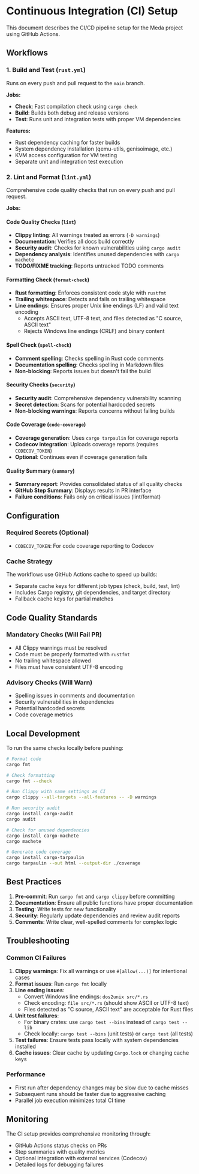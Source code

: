 # Continuous Integration (CI) Setup

This document describes the CI/CD pipeline setup for the Meda project using GitHub Actions.

## Workflows

### 1. Build and Test (`rust.yml`)

Runs on every push and pull request to the `main` branch.

**Jobs:**
- **Check**: Fast compilation check using `cargo check`
- **Build**: Builds both debug and release versions
- **Test**: Runs unit and integration tests with proper VM dependencies

**Features:**
- Rust dependency caching for faster builds
- System dependency installation (qemu-utils, genisoimage, etc.)
- KVM access configuration for VM testing
- Separate unit and integration test execution

### 2. Lint and Format (`lint.yml`)

Comprehensive code quality checks that run on every push and pull request.

**Jobs:**

#### Code Quality Checks (`lint`)
- **Clippy linting**: All warnings treated as errors (`-D warnings`)
- **Documentation**: Verifies all docs build correctly
- **Security audit**: Checks for known vulnerabilities using `cargo audit`
- **Dependency analysis**: Identifies unused dependencies with `cargo machete`
- **TODO/FIXME tracking**: Reports untracked TODO comments

#### Formatting Check (`format-check`)
- **Rust formatting**: Enforces consistent code style with `rustfmt`
- **Trailing whitespace**: Detects and fails on trailing whitespace
- **Line endings**: Ensures proper Unix line endings (LF) and valid text encoding
  - Accepts ASCII text, UTF-8 text, and files detected as "C source, ASCII text"
  - Rejects Windows line endings (CRLF) and binary content

#### Spell Check (`spell-check`)
- **Comment spelling**: Checks spelling in Rust code comments
- **Documentation spelling**: Checks spelling in Markdown files
- **Non-blocking**: Reports issues but doesn't fail the build

#### Security Checks (`security`)
- **Security audit**: Comprehensive dependency vulnerability scanning
- **Secret detection**: Scans for potential hardcoded secrets
- **Non-blocking warnings**: Reports concerns without failing builds

#### Code Coverage (`code-coverage`)
- **Coverage generation**: Uses `cargo tarpaulin` for coverage reports
- **Codecov integration**: Uploads coverage reports (requires `CODECOV_TOKEN`)
- **Optional**: Continues even if coverage generation fails

#### Quality Summary (`summary`)
- **Summary report**: Provides consolidated status of all quality checks
- **GitHub Step Summary**: Displays results in PR interface
- **Failure conditions**: Fails only on critical issues (lint/format)

## Configuration

### Required Secrets (Optional)
- `CODECOV_TOKEN`: For code coverage reporting to Codecov

### Cache Strategy
The workflows use GitHub Actions cache to speed up builds:
- Separate cache keys for different job types (check, build, test, lint)
- Includes Cargo registry, git dependencies, and target directory
- Fallback cache keys for partial matches

## Code Quality Standards

### Mandatory Checks (Will Fail PR)
- All Clippy warnings must be resolved
- Code must be properly formatted with `rustfmt`
- No trailing whitespace allowed
- Files must have consistent UTF-8 encoding

### Advisory Checks (Will Warn)
- Spelling issues in comments and documentation
- Security vulnerabilities in dependencies
- Potential hardcoded secrets
- Code coverage metrics

## Local Development

To run the same checks locally before pushing:

```bash
# Format code
cargo fmt

# Check formatting
cargo fmt --check

# Run Clippy with same settings as CI
cargo clippy --all-targets --all-features -- -D warnings

# Run security audit
cargo install cargo-audit
cargo audit

# Check for unused dependencies
cargo install cargo-machete
cargo machete

# Generate code coverage
cargo install cargo-tarpaulin
cargo tarpaulin --out html --output-dir ./coverage
```

## Best Practices

1. **Pre-commit**: Run `cargo fmt` and `cargo clippy` before committing
2. **Documentation**: Ensure all public functions have proper documentation
3. **Testing**: Write tests for new functionality
4. **Security**: Regularly update dependencies and review audit reports
5. **Comments**: Write clear, well-spelled comments for complex logic

## Troubleshooting

### Common CI Failures

1. **Clippy warnings**: Fix all warnings or use `#[allow(...)]` for intentional cases
2. **Format issues**: Run `cargo fmt` locally
3. **Line ending issues**:
   - Convert Windows line endings: `dos2unix src/*.rs`
   - Check encoding: `file src/*.rs` (should show ASCII or UTF-8 text)
   - Files detected as "C source, ASCII text" are acceptable for Rust files
4. **Unit test failures**:
   - For binary crates: use `cargo test --bins` instead of `cargo test --lib`
   - Check locally: `cargo test --bins` (unit tests) or `cargo test` (all tests)
5. **Test failures**: Ensure tests pass locally with system dependencies installed
6. **Cache issues**: Clear cache by updating `Cargo.lock` or changing cache keys

### Performance

- First run after dependency changes may be slow due to cache misses
- Subsequent runs should be faster due to aggressive caching
- Parallel job execution minimizes total CI time

## Monitoring

The CI setup provides comprehensive monitoring through:
- GitHub Actions status checks on PRs
- Step summaries with quality metrics
- Optional integration with external services (Codecov)
- Detailed logs for debugging failures